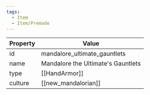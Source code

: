 ```yaml
---
tags:
  - Item
  - Item/Premade
---
```


| Property | Value                              |
| -------- | ---------------------------------- |
| id       | mandalore_ultimate_gauntlets       |
| name     | Mandalore the Ultimate's Gauntlets |
| type     | [[HandArmor]]                      |
| culture  | [[new_mandalorian]]                |


